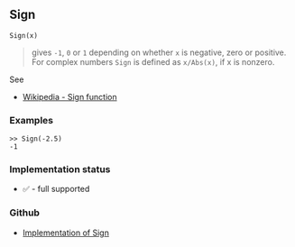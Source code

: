 ## Sign

```
Sign(x)
```

> gives `-1`, `0` or `1` depending on whether `x` is negative, zero or positive. For complex numbers `Sign` is defined as `x/Abs(x)`, if x is nonzero.
 
See
* [Wikipedia - Sign function](https://en.wikipedia.org/wiki/Sign_function)

### Examples

```
>> Sign(-2.5)
-1
```

### Implementation status

* &#x2705; - full supported

### Github

* [Implementation of Sign](https://github.com/axkr/symja_android_library/blob/master/symja_android_library/matheclipse-core/src/main/java/org/matheclipse/core/builtin/Arithmetic.java#L5035) 
